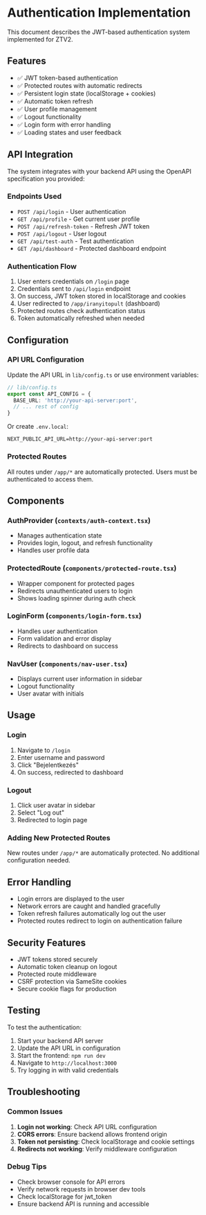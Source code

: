 # Authentication Implementation

This document describes the JWT-based authentication system implemented for ZTV2.

## Features

- ✅ JWT token-based authentication
- ✅ Protected routes with automatic redirects
- ✅ Persistent login state (localStorage + cookies)
- ✅ Automatic token refresh
- ✅ User profile management
- ✅ Logout functionality
- ✅ Login form with error handling
- ✅ Loading states and user feedback

## API Integration

The system integrates with your backend API using the OpenAPI specification you provided:

### Endpoints Used
- `POST /api/login` - User authentication
- `GET /api/profile` - Get current user profile
- `POST /api/refresh-token` - Refresh JWT token
- `POST /api/logout` - User logout
- `GET /api/test-auth` - Test authentication
- `GET /api/dashboard` - Protected dashboard endpoint

### Authentication Flow
1. User enters credentials on `/login` page
2. Credentials sent to `/api/login` endpoint
3. On success, JWT token stored in localStorage and cookies
4. User redirected to `/app/iranyitopult` (dashboard)
5. Protected routes check authentication status
6. Token automatically refreshed when needed

## Configuration

### API URL Configuration
Update the API URL in `lib/config.ts` or use environment variables:

```typescript
// lib/config.ts
export const API_CONFIG = {
  BASE_URL: 'http://your-api-server:port',
  // ... rest of config
}
```

Or create `.env.local`:
```env
NEXT_PUBLIC_API_URL=http://your-api-server:port
```

### Protected Routes
All routes under `/app/*` are automatically protected. Users must be authenticated to access them.

## Components

### AuthProvider (`contexts/auth-context.tsx`)
- Manages authentication state
- Provides login, logout, and refresh functionality
- Handles user profile data

### ProtectedRoute (`components/protected-route.tsx`)
- Wrapper component for protected pages
- Redirects unauthenticated users to login
- Shows loading spinner during auth check

### LoginForm (`components/login-form.tsx`)
- Handles user authentication
- Form validation and error display
- Redirects to dashboard on success

### NavUser (`components/nav-user.tsx`)
- Displays current user information in sidebar
- Logout functionality
- User avatar with initials

## Usage

### Login
1. Navigate to `/login`
2. Enter username and password
3. Click "Bejelentkezés"
4. On success, redirected to dashboard

### Logout
1. Click user avatar in sidebar
2. Select "Log out"
3. Redirected to login page

### Adding New Protected Routes
New routes under `/app/*` are automatically protected. No additional configuration needed.

## Error Handling

- Login errors are displayed to the user
- Network errors are caught and handled gracefully
- Token refresh failures automatically log out the user
- Protected routes redirect to login on authentication failure

## Security Features

- JWT tokens stored securely
- Automatic token cleanup on logout
- Protected route middleware
- CSRF protection via SameSite cookies
- Secure cookie flags for production

## Testing

To test the authentication:

1. Start your backend API server
2. Update the API URL in configuration
3. Start the frontend: `npm run dev`
4. Navigate to `http://localhost:3000`
5. Try logging in with valid credentials

## Troubleshooting

### Common Issues

1. **Login not working**: Check API URL configuration
2. **CORS errors**: Ensure backend allows frontend origin
3. **Token not persisting**: Check localStorage and cookie settings
4. **Redirects not working**: Verify middleware configuration

### Debug Tips

- Check browser console for API errors
- Verify network requests in browser dev tools
- Check localStorage for jwt_token
- Ensure backend API is running and accessible

